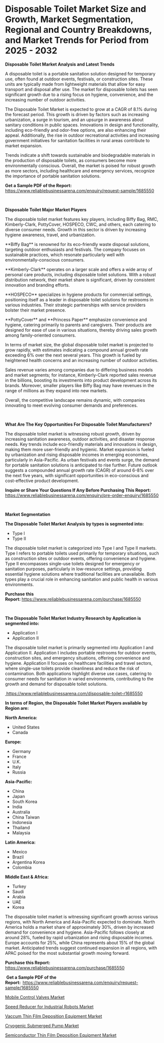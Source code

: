 <p><h1>Disposable Toilet Market Size and Growth, Market Segmentation, Regional and Country Breakdowns, and Market Trends for Period from 2025 -  2032</h1></p><p><strong>Disposable Toilet Market Analysis and Latest Trends</strong></p>
<p><p>A disposable toilet is a portable sanitation solution designed for temporary use, often found at outdoor events, festivals, or construction sites. These units are typically made from lightweight materials that allow for easy transport and disposal after use. The market for disposable toilets has seen significant growth due to a rising focus on hygiene, convenience, and the increasing number of outdoor activities.</p><p>The Disposable Toilet Market is expected to grow at a CAGR of 8.1% during the forecast period. This growth is driven by factors such as increasing urbanization, a surge in tourism, and an upsurge in awareness about sanitary conditions in public spaces. Innovations in design and functionality, including eco-friendly and odor-free options, are also enhancing their appeal. Additionally, the rise in outdoor recreational activities and increasing government initiatives for sanitation facilities in rural areas contribute to market expansion. </p><p>Trends indicate a shift towards sustainable and biodegradable materials in the production of disposable toilets, as consumers become more environmentally conscious. Overall, the market is poised for robust growth as more sectors, including healthcare and emergency services, recognize the importance of portable sanitation solutions.</p></p>
<p><strong>Get a Sample PDF of the Report:&nbsp;</strong> <a href="https://www.reliablebusinessarena.com/enquiry/request-sample/1685550?utm_campaign=2137&utm_medium=2&utm_source=Github&utm_content=ia&utm_term=24032025&utm_id=disposable-toilet">https://www.reliablebusinessarena.com/enquiry/request-sample/1685550</a></p>
<p>&nbsp;</p>
<p><strong>Disposable Toilet Major Market Players</strong></p>
<p><p>The disposable toilet market features key players, including Biffy Bag, RMC, Kimberly-Clark, PottyCover, HOSPECO, CWC, and others, each catering to diverse consumer needs. Growth in this sector is driven by increasing hygiene awareness, travel, and urbanization.</p><p>**Biffy Bag** is renowned for its eco-friendly waste disposal solutions, targeting outdoor enthusiasts and festivals. The company focuses on sustainable practices, which resonate particularly well with environmentally-conscious consumers.</p><p>**Kimberly-Clark** operates on a larger scale and offers a wide array of personal care products, including disposable toilet solutions. With a robust distribution network, their market share is significant, driven by consistent innovation and branding efforts.</p><p>**HOSPECO** specializes in hygiene products for commercial settings, positioning itself as a leader in disposable toilet solutions for restrooms in various industries. Their strategic partnerships with service providers bolster their market presence.</p><p>**PottyCover** and **Princess Paper** emphasize convenience and hygiene, catering primarily to parents and caregivers. Their products are designed for ease of use in various situations, thereby driving sales growth among family-oriented consumers.</p><p>In terms of market size, the global disposable toilet market is projected to grow rapidly, with estimates indicating a compound annual growth rate exceeding 6% over the next several years. This growth is fueled by heightened health concerns and an increasing number of outdoor activities.</p><p>Sales revenue varies among companies due to differing business models and market segments; for instance, Kimberly-Clark reported sales revenue in the billions, boosting its investments into product development across its brands. Moreover, smaller players like Biffy Bag may have revenues in the range of millions as they expand into new markets.</p><p>Overall, the competitive landscape remains dynamic, with companies innovating to meet evolving consumer demands and preferences.</p></p>
<p>&nbsp;</p>
<p><strong>What Are The Key Opportunities For Disposable Toilet Manufacturers?</strong></p>
<p><p>The disposable toilet market is witnessing robust growth, driven by increasing sanitation awareness, outdoor activities, and disaster response needs. Key trends include eco-friendly materials and innovations in design, making them more user-friendly and hygienic. Market expansion is fueled by urbanization and rising disposable incomes in emerging economies, particularly in Asia-Pacific. As urban festivals and events surge, the demand for portable sanitation solutions is anticipated to rise further. Future outlook suggests a compounded annual growth rate (CAGR) of around 6-8% over the next five years, with significant opportunities in eco-conscious and cost-effective product development.</p></p>
<p><strong>Inquire or Share Your Questions If Any Before Purchasing This Report:</strong> <a href="https://www.reliablebusinessarena.com/enquiry/pre-order-enquiry/1685550?utm_campaign=2137&utm_medium=2&utm_source=Github&utm_content=ia&utm_term=24032025&utm_id=disposable-toilet">https://www.reliablebusinessarena.com/enquiry/pre-order-enquiry/1685550</a></p>
<p>&nbsp;</p>
<p><strong>Market Segmentation</strong></p>
<p><strong>The Disposable Toilet Market Analysis by types is segmented into:</strong></p>
<p><ul><li>Type I</li><li>Type II</li></ul></p>
<p><p>The disposable toilet market is categorized into Type I and Type II markets. Type I refers to portable toilets used primarily for temporary situations, such as construction sites or outdoor events, offering convenience and hygiene. Type II encompasses single-use toilets designed for emergency or sanitation purposes, particularly in low-resource settings, providing essential hygiene solutions where traditional facilities are unavailable. Both types play a crucial role in enhancing sanitation and public health in various environments.</p></p>
<p><strong>Purchase this Report:&nbsp;</strong><a href="https://www.reliablebusinessarena.com/purchase/1685550?utm_campaign=2137&utm_medium=2&utm_source=Github&utm_content=ia&utm_term=24032025&utm_id=disposable-toilet">https://www.reliablebusinessarena.com/purchase/1685550</a></p>
<p>&nbsp;</p>
<p><strong>The Disposable Toilet Market Industry Research by Application is segmented into:</strong></p>
<p><ul><li>Application I</li><li>Application II</li></ul></p>
<p><p>The disposable toilet market is primarily segmented into Application I and Application II. Application I includes portable restrooms for outdoor events, construction sites, and emergency situations, offering convenience and hygiene. Application II focuses on healthcare facilities and travel sectors, where single-use toilets provide cleanliness and reduce the risk of contamination. Both applications highlight diverse use cases, catering to consumer needs for sanitation in varied environments, contributing to the growth and demand for disposable toilet solutions.</p></p>
<p><a href="https://www.reliablebusinessarena.com/disposable-toilet-r1685550?utm_campaign=2137&utm_medium=2&utm_source=Github&utm_content=ia&utm_term=24032025&utm_id=disposable-toilet">&nbsp;https://www.reliablebusinessarena.com/disposable-toilet-r1685550</a></p>
<p><strong>In terms of Region, the Disposable Toilet Market Players available by Region are:</strong></p>
<p>
    <p> <strong> North America: </strong>
        <ul>
            <li>United States</li>
            <li>Canada</li>
        </ul>
        </p> 
    <p> <strong> Europe: </strong>
        <ul>
            <li>Germany</li>
            <li>France</li>
            <li>U.K.</li>
            <li>Italy</li>
            <li>Russia</li>
        </ul>
        </p> 
    <p> <strong> Asia-Pacific: </strong>
        <ul>
            <li>China</li>
            <li>Japan</li>
            <li>South Korea</li>
            <li>India</li>
            <li>Australia</li>
            <li>China Taiwan</li>
            <li>Indonesia</li>
            <li>Thailand</li>
            <li>Malaysia</li>
        </ul>
        </p> 
    <p> <strong> Latin America: </strong>
        <ul>
            <li>Mexico</li>
            <li>Brazil</li>
            <li>Argentina Korea</li>
            <li>Colombia</li>
        </ul>
        </p> 
    <p> <strong> Middle East & Africa: </strong>
        <ul>
            <li>Turkey</li>
            <li>Saudi</li>
            <li>Arabia</li>
            <li>UAE</li>
            <li>Korea</li>
        </ul>
    </p>
    </p>
<p><p>The disposable toilet market is witnessing significant growth across various regions, with North America and Asia-Pacific expected to dominate. North America holds a market share of approximately 30%, driven by increased demand for convenience and hygiene. Asia-Pacific follows closely at around 28%, fueled by rapid urbanization and rising disposable incomes. Europe accounts for 25%, while China represents about 15% of the global market. Anticipated trends suggest continued expansion in all regions, with APAC poised for the most substantial growth moving forward.</p></p>
<p><strong>Purchase this Report: </strong><a href="https://www.reliablebusinessarena.com/purchase/1685550?utm_campaign=2137&utm_medium=2&utm_source=Github&utm_content=ia&utm_term=24032025&utm_id=disposable-toilet">https://www.reliablebusinessarena.com/purchase/1685550</a></p>
<p>&nbsp;<strong>Get a Sample PDF of the Report:&nbsp;&nbsp;</strong><a href="https://www.reliablebusinessarena.com/enquiry/request-sample/1685550?utm_campaign=2137&utm_medium=2&utm_source=Github&utm_content=ia&utm_term=24032025&utm_id=disposable-toilet">https://www.reliablebusinessarena.com/enquiry/request-sample/1685550</a></p>
<p><strong></strong></p>
<p><p><a href="https://github.com/steegeneat/Market-Research-Report-List-1/blob/main/mobile-control-valves-market.md?utm_campaign=2137&utm_medium=2&utm_source=Github&utm_content=ia&utm_term=24032025&utm_id=disposable-toilet">Mobile Control Valves Market</a></p><p><a href="https://github.com/lontohhikma/Market-Research-Report-List-1/blob/main/speed-reducer-for-industrial-robots-market.md?utm_campaign=2137&utm_medium=2&utm_source=Github&utm_content=ia&utm_term=24032025&utm_id=disposable-toilet">Speed Reducer for Industrial Robots Market</a></p><p><a href="https://github.com/laverkyllozc/Market-Research-Report-List-1/blob/main/vaccum-thin-film-deposition-equipment-market.md?utm_campaign=2137&utm_medium=2&utm_source=Github&utm_content=ia&utm_term=24032025&utm_id=disposable-toilet">Vaccum Thin Film Deposition Equipment Market</a></p><p><a href="https://github.com/clemmheisefy/Market-Research-Report-List-1/blob/main/cryogenic-submerged-pump-market.md?utm_campaign=2137&utm_medium=2&utm_source=Github&utm_content=ia&utm_term=24032025&utm_id=disposable-toilet">Cryogenic Submerged Pump Market</a></p><p><a href="https://github.com/puttslukis59/Market-Research-Report-List-1/blob/main/semiconductor-thin-film-deposition-equipment-market.md?utm_campaign=2137&utm_medium=2&utm_source=Github&utm_content=ia&utm_term=24032025&utm_id=disposable-toilet">Semiconductor Thin Film Deposition Equipment Market</a></p></p>